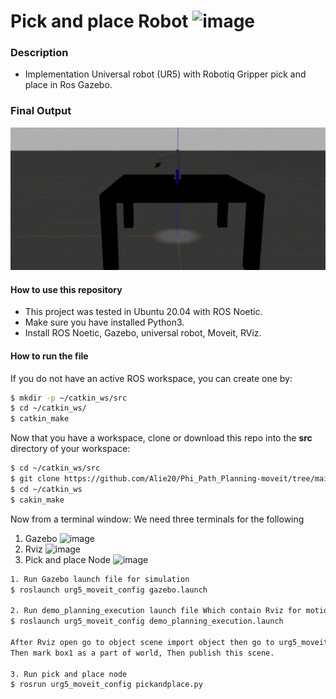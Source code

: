 # Pick and place Robot ![image](https://img.shields.io/badge/Phi%20Science-Final%20Project-brightgreen)

### Description 
  - Implementation Universal robot (UR5) with Robotiq Gripper pick and place in Ros Gazebo.

### Final Output
![image](https://github.com/Alie20/Phi_Path_Planning-moveit/blob/main/Final_Project/Images/final.gif)

#### How to use this repository
- This project was tested in Ubuntu 20.04 with ROS Noetic.
- Make sure you have installed Python3.
- Install ROS Noetic, Gazebo, universal robot, Moveit, RViz.

#### How to run the file 
If you do not have an active ROS workspace, you can create one by:
```sh
$ mkdir -p ~/catkin_ws/src
$ cd ~/catkin_ws/
$ catkin_make
```

Now that you have a workspace, clone or download this repo into the **src** directory of your workspace:
```sh
$ cd ~/catkin_ws/src
$ git clone https://github.com/Alie20/Phi_Path_Planning-moveit/tree/main/Final_Project
$ cd ~/catkin_ws
$ cakin_make
```

Now from a terminal window: 
We need three terminals for the following 
  1. Gazebo ![image](https://img.shields.io/badge/Gazebo-simulation%20%20%20%20%20%20%20%20-blue)
  2. Rviz ![image](https://img.shields.io/badge/Moveit-Motion%20Planning%20%20%20%20%20%20%20%20-lightgrey)
  3. Pick and place Node ![image](https://img.shields.io/badge/Python%20Node-pick%20%26%20place-green)

```sh
1. Run Gazebo launch file for simulation
$ roslaunch urg5_moveit_config gazebo.launch

2. Run demo_planning_execution launch file Which contain Rviz for motion planning
$ roslaunch urg5_moveit_config demo_planning_execution.launch

After Rviz open go to object scene import object then go to urg5_moveit_config/world/object1.scene.
Then mark box1 as a part of world, Then publish this scene.

3. Run pick and place node 
$ rosrun urg5_moveit_config pickandplace.py
```



